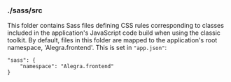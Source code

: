 ### ./sass/src

This folder contains Sass files defining CSS rules corresponding to classes
included in the application's JavaScript code build when using the classic toolkit.
By default, files in this folder are mapped to the application's root namespace, 'Alegra.frontend'.
This is set in `"app.json"`:

    "sass": {
        "namespace": "Alegra.frontend"
    }